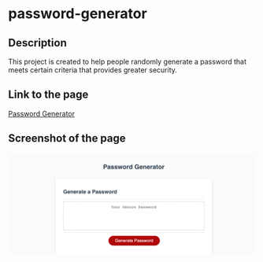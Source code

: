 # password-generator

## Description

This project is created to help people randomly generate a password that meets certain criteria that provides greater security.



## Link to the page

[Password Generator](https://zacklai21.github.io/password-generator/)


## Screenshot of the page


![alt text](/screenshot.png)